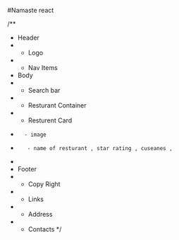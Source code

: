 #Namaste react



/**
 * Header
 *  - Logo
 * - Nav Items
 *  Body
 * - Search bar
 * - Resturant Container
 *    - Resturent Card
 *       - image
 *        - name of resturant , star rating , cuseanes ,
 *
 * Footer
 *  - Copy Right 
 *  - Links
 *  - Address
 *  - Contacts
 */